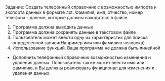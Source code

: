 Задание: Создать телефонный справочник с возможностью импорта и экспорта данных в формате .txt. Фамилия, имя, отчество, номер телефона - данные, которые должны находиться в файле.
1. Программа должна выводить данные
2. Программа должна сохранять данные в текстовом файле
3. Пользователь может ввести одну из характеристик для поиска определенной записи(Например имя или фамилию человека)
4. Использование функций. Ваша программа не должна быть линейной

+ Дополнить телефонный справочник возможностью изменения и удаления данных. Пользователь также может ввести имя или фамилию, и Вы должны реализовать функционал для изменения и удаления данных